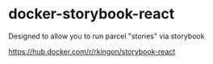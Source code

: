 # docker-storybook-react
Designed to allow you to run parcel "stories" via storybook

https://hub.docker.com/r/rkingon/storybook-react
